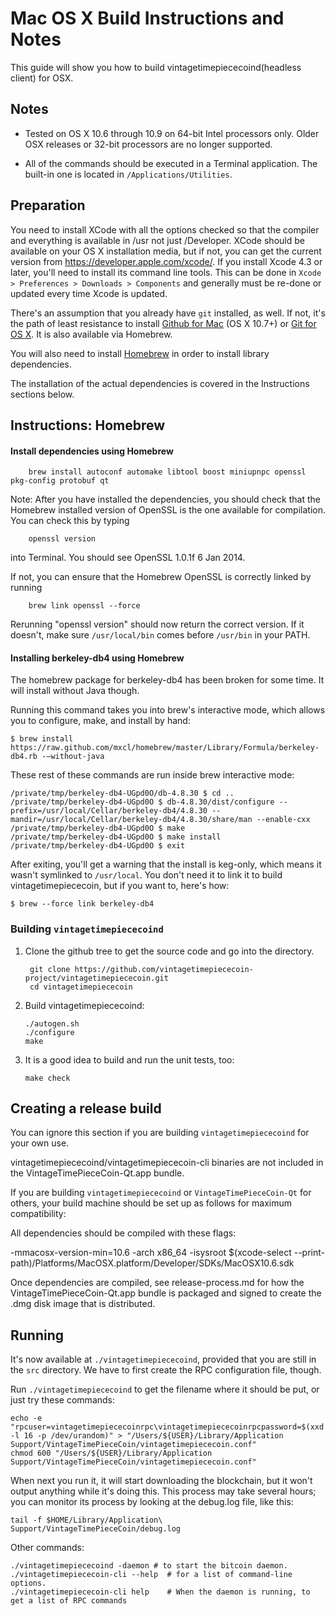 Mac OS X Build Instructions and Notes
====================================
This guide will show you how to build vintagetimepiececoind(headless client) for OSX.

Notes
-----

* Tested on OS X 10.6 through 10.9 on 64-bit Intel processors only.
Older OSX releases or 32-bit processors are no longer supported.

* All of the commands should be executed in a Terminal application. The
built-in one is located in `/Applications/Utilities`.

Preparation
-----------

You need to install XCode with all the options checked so that the compiler
and everything is available in /usr not just /Developer. XCode should be
available on your OS X installation media, but if not, you can get the
current version from https://developer.apple.com/xcode/. If you install
Xcode 4.3 or later, you'll need to install its command line tools. This can
be done in `Xcode > Preferences > Downloads > Components` and generally must
be re-done or updated every time Xcode is updated.

There's an assumption that you already have `git` installed, as well. If
not, it's the path of least resistance to install [Github for Mac](https://mac.github.com/)
(OS X 10.7+) or
[Git for OS X](https://code.google.com/p/git-osx-installer/). It is also
available via Homebrew.

You will also need to install [Homebrew](http://brew.sh)
in order to install library dependencies.

The installation of the actual dependencies is covered in the Instructions
sections below.

Instructions: Homebrew
----------------------

#### Install dependencies using Homebrew

        brew install autoconf automake libtool boost miniupnpc openssl pkg-config protobuf qt

Note: After you have installed the dependencies, you should check that the Homebrew installed version of OpenSSL is the one available for compilation. You can check this by typing

        openssl version

into Terminal. You should see OpenSSL 1.0.1f 6 Jan 2014.

If not, you can ensure that the Homebrew OpenSSL is correctly linked by running

        brew link openssl --force

Rerunning "openssl version" should now return the correct version. If it
doesn't, make sure `/usr/local/bin` comes before `/usr/bin` in your
PATH. 

#### Installing berkeley-db4 using Homebrew

The homebrew package for berkeley-db4 has been broken for some time.  It will install without Java though.

Running this command takes you into brew's interactive mode, which allows you to configure, make, and install by hand:
```
$ brew install https://raw.github.com/mxcl/homebrew/master/Library/Formula/berkeley-db4.rb -–without-java 
```

These rest of these commands are run inside brew interactive mode:
```
/private/tmp/berkeley-db4-UGpd0O/db-4.8.30 $ cd ..
/private/tmp/berkeley-db4-UGpd0O $ db-4.8.30/dist/configure --prefix=/usr/local/Cellar/berkeley-db4/4.8.30 --mandir=/usr/local/Cellar/berkeley-db4/4.8.30/share/man --enable-cxx
/private/tmp/berkeley-db4-UGpd0O $ make
/private/tmp/berkeley-db4-UGpd0O $ make install
/private/tmp/berkeley-db4-UGpd0O $ exit
```

After exiting, you'll get a warning that the install is keg-only, which means it wasn't symlinked to `/usr/local`.  You don't need it to link it to build vintagetimepiececoin, but if you want to, here's how:

    $ brew --force link berkeley-db4


### Building `vintagetimepiececoind`

1. Clone the github tree to get the source code and go into the directory.

        git clone https://github.com/vintagetimepiececoin-project/vintagetimepiececoin.git
        cd vintagetimepiececoin

2.  Build vintagetimepiececoind:

        ./autogen.sh
        ./configure
        make

3.  It is a good idea to build and run the unit tests, too:

        make check

Creating a release build
------------------------
You can ignore this section if you are building `vintagetimepiececoind` for your own use.

vintagetimepiececoind/vintagetimepiececoin-cli binaries are not included in the VintageTimePieceCoin-Qt.app bundle.

If you are building `vintagetimepiececoind` or `VintageTimePieceCoin-Qt` for others, your build machine should be set up
as follows for maximum compatibility:

All dependencies should be compiled with these flags:

 -mmacosx-version-min=10.6
 -arch x86_64
 -isysroot $(xcode-select --print-path)/Platforms/MacOSX.platform/Developer/SDKs/MacOSX10.6.sdk

Once dependencies are compiled, see release-process.md for how the VintageTimePieceCoin-Qt.app
bundle is packaged and signed to create the .dmg disk image that is distributed.

Running
-------

It's now available at `./vintagetimepiececoind`, provided that you are still in the `src`
directory. We have to first create the RPC configuration file, though.

Run `./vintagetimepiececoind` to get the filename where it should be put, or just try these
commands:

    echo -e "rpcuser=vintagetimepiececoinrpc\vintagetimepiececoinrpcpassword=$(xxd -l 16 -p /dev/urandom)" > "/Users/${USER}/Library/Application Support/VintageTimePieceCoin/vintagetimepiececoin.conf"
    chmod 600 "/Users/${USER}/Library/Application Support/VintageTimePieceCoin/vintagetimepiececoin.conf"

When next you run it, it will start downloading the blockchain, but it won't
output anything while it's doing this. This process may take several hours;
you can monitor its process by looking at the debug.log file, like this:

    tail -f $HOME/Library/Application\ Support/VintageTimePieceCoin/debug.log

Other commands:

    ./vintagetimepiececoind -daemon # to start the bitcoin daemon.
    ./vintagetimepiececoin-cli --help  # for a list of command-line options.
    ./vintagetimepiececoin-cli help    # When the daemon is running, to get a list of RPC commands
